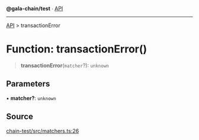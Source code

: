 **@gala-chain/test** ∙ [API](../exports.md)

***

[API](../exports.md) > transactionError

# Function: transactionError()

> **transactionError**(`matcher`?): `unknown`

## Parameters

▪ **matcher?**: `unknown`

## Source

[chain-test/src/matchers.ts:26](https://github.com/GalaChain/sdk/blob/bcbbb18/chain-test/src/matchers.ts#L26)
